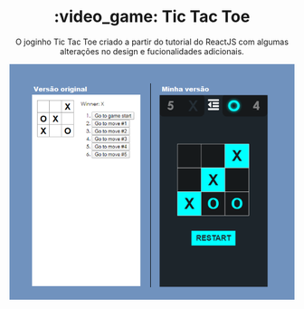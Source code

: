 <div align="center">
    <h1>:video_game: Tic Tac Toe</h1>


<p>
    O joginho Tic Tac Toe criado a partir do tutorial do ReactJS com algumas alterações no design e fucionalidades adicionais.
</p>

<img src="images/tictactoe-banner.png"  />

</div>
